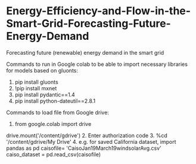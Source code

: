 # Energy-Efficiency-and-Flow-in-the-Smart-Grid-Forecasting-Future-Energy-Demand
Forecasting future (renewable) energy demand in the smart grid

Commands to run in Google colab to be able to import necessary libraries for models based on gluonts:

1. pip install gluonts
2. !pip install mxnet
3. pip install pydantic==1.4
4. pip install python-dateutil==2.8.1

Commands to load file from Google drive:

1. from google.colab import drive 

drive.mount('/content/gdrive')
2. Enter authorization code
3. %cd '/content/gdrive/My Drive'
4. e.g. for saved California dataset,
import pandas as pd
caisofile= 'CaisoJan19March19windsolarAvg.csv'
caiso_dataset = pd.read_csv(caisofile)



